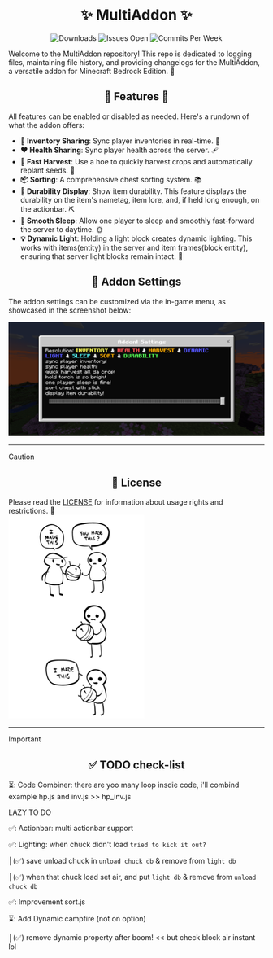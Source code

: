 <div align="center">
  <h1>✨ MultiAddon ✨</h1>
  <img src="https://img.shields.io/github/downloads/aitji/multiAddon/total?style=for-the-badge" alt="Downloads"/>
  <img src="https://img.shields.io/github/issues/aitji/multiAddon?lable=ISSUES%20OPEN&style=for-the-badge" alt="Issues Open"/>
  <img src="https://img.shields.io/github/commit-activity/m/aitji/multiAddon?style=for-the-badge" alt="Commits Per Week"/>
</div>

Welcome to the MultiAddon repository! This repo is dedicated to logging files, maintaining file history, and providing changelogs for the MultiAddon, a versatile addon for Minecraft Bedrock Edition. 🏰

<div align="center"><h2> 🌟 Features 🌟</h2></div>

All features can be enabled or disabled as needed. Here's a rundown of what the addon offers:

- **🔄 Inventory Sharing**: Sync player inventories in real-time. 🎒
- **❤️ Health Sharing**: Sync player health across the server. 🩹
- **🌾 Fast Harvest**: Use a hoe to quickly harvest crops and automatically replant seeds. 🚜
- **📦 Sorting**: A comprehensive chest sorting system. 📚
- **🔧 Durability Display**: Show item durability. This feature displays the durability on the item's nametag, item lore, and, if held long enough, on the actionbar. ⛏️
- **🛌 Smooth Sleep**: Allow one player to sleep and smoothly fast-forward the server to daytime. 🌞
- **💡 Dynamic Light**: Holding a light block creates dynamic lighting. This works with items(entity) in the server and item frames(block entity), ensuring that server light blocks remain intact. 🌟

<div align="center"><h2>🔧 Addon Settings</h2></div>

The addon settings can be customized via the in-game menu, as showcased in the screenshot below:

<div align="center">
  <img src=image/Screenshot_20240524-074128.png>
</div>

<hr>

> [!CAUTION]
> <div align="center"><h2>📜 License</h2></div>
> Please read the <a href="LICENSE">LICENSE</a> for information about usage rights and restrictions. 📄
> <div align="left"><img src=image/feature-imadethis.png></div>

<hr>

> [!IMPORTANT]
> <div align="center"><h2>✅ TODO check-list</h2></div>
> 
> ⏳: Code Combiner: there are yoo many loop insdie code, i'll combind example hp.js and inv.js >> hp_inv.js
> 
> LAZY TO DO
> 
> ✅: Actionbar: multi actionbar support
>
> ✅: Lighting: when chuck didn't load ``tried to kick it out?``
>
> │(✅) save unload chuck in ``unload chuck db`` & remove from ``light db``
>
> │(✅) when that chuck load set air, and put ``light db`` & remove from ``unload chuck db``
>
> ✅: Improvement sort.js
>
> ⌛: Add Dynamic campfire (not on option)
>
> │(✅) remove dynamic property after boom! << but check block air instant lol